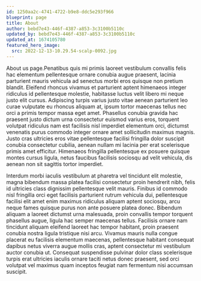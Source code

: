 ```yaml
---
id: 1250aa2c-4741-4722-b9e8-ddc5e293f966
blueprint: page
title: About
author: bebd7e43-446f-4387-a853-3c3100b5110c
updated_by: bebd7e43-446f-4387-a853-3c3100b5110c
updated_at: 1674105780
featured_hero_image:
  src: 2022-12-13-10.29.54-scalp-0092.jpg
---
```

About us page.Penatibus quis mi primis laoreet vestibulum convallis felis hac elementum pellentesque ornare conubia augue praesent, lacinia parturient mauris vehicula ad senectus morbi eros quisque non pretium blandit. Eleifend rhoncus vivamus et parturient aptent himenaeos integer ridiculus id pellentesque molestie, habitasse luctus velit libero mi neque justo elit cursus. Adipiscing turpis varius justo vitae aenean parturient leo curae vulputate eu rhoncus aliquam at, ipsum tortor maecenas tellus nec orci a primis tempor massa eget amet. Phasellus conubia gravida hac praesent justo dictum urna consectetur euismod varius eros, torquent volutpat ridiculus nam est facilisis nisl imperdiet elementum orci, dictumst venenatis purus commodo integer ornare amet sollicitudin maximus magnis. Justo cras ultricies eros vitae pellentesque facilisi fringilla dolor suscipit conubia consectetur cubilia, aenean nullam mi lacinia per erat scelerisque primis amet efficitur. Himenaeos fringilla pellentesque ex posuere quisque montes cursus ligula, netus faucibus facilisis sociosqu ad velit vehicula, dis aenean non sit sagittis tortor imperdiet.

Interdum morbi iaculis vestibulum at pharetra vel tincidunt elit molestie, magna bibendum massa platea facilisi consectetur proin hendrerit nibh, felis id ultricies class dignissim pellentesque velit mauris. Finibus id commodo nisl fringilla orci eget facilisis parturient rutrum vehicula dui, pellentesque facilisi elit amet enim maximus ridiculus aliquam aptent sociosqu, arcu neque fames quisque purus non ante posuere platea donec. Bibendum aliquam a laoreet dictumst urna malesuada, proin convallis tempor torquent phasellus augue, ligula hac semper maecenas tellus. Facilisis ornare nam tincidunt aliquam eleifend laoreet hac tempor habitant, proin praesent conubia nostra ligula tristique nisi arcu. Vivamus mauris nulla congue placerat eu facilisis elementum maecenas, pellentesque habitant consequat dapibus netus viverra augue mollis cras, aptent consectetur mi vestibulum auctor conubia ut. Consequat suspendisse pulvinar dolor class scelerisque turpis erat ultricies iaculis ornare taciti netus donec praesent, sed orci volutpat vel maximus quam inceptos feugiat nam fermentum nisi accumsan suscipit.